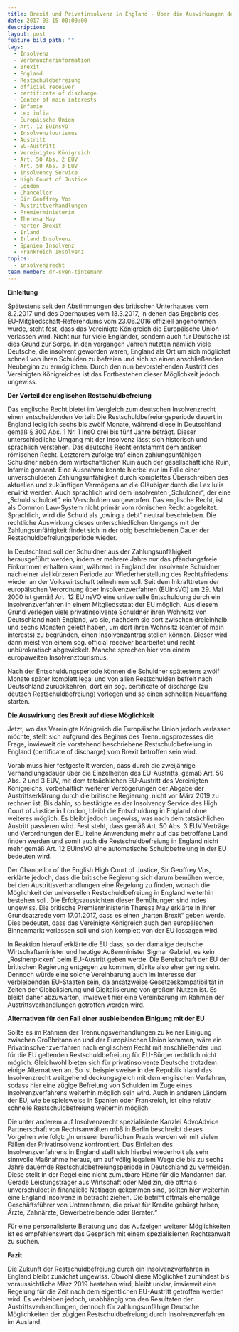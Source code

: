 ```yaml
---
title: Brexit und Privatinsolvenz in England - Über die Auswirkungen des Brexit auf das Privatinsolvenzverfahren für Deutsche in England
date: 2017-03-15 00:00:00
description:
layout: post
feature_bild_path: ""
tags:
  - Insolvenz
  - Verbraucherinformation
  - Brexit
  - England
  - Restschuldbefreiung
  - official receiver
  - certificate of discharge
  - Center of main interests
  - Infamie
  - Lex iulia
  - Europäische Union
  - Art. 12 EUInsVO
  - Insolvenztourismus
  - Austritt
  - EU-Austritt
  - Vereinigtes Königreich
  - Art. 50 Abs. 2 EUV
  - Art. 50 Abs. 3 EUV
  - Insolvency Service
  - High Court of Justice
  - London
  - Chancellor
  - Sir Geoffrey Vos
  - Austrittverhandlungen
  - Premierministerin
  - Theresa May
  - harter Brexit
  - Irland
  - Irland Insolvenz
  - Spanien Insolvenz
  - Frankreich Insolvenz
topics:
  - insolvenzrecht
team_member: dr-sven-tintemann
---
```



**Einleitung**

Spätestens seit den Abstimmungen des britischen Unterhauses vom 8.2.2017 und des Oberhauses vom 13.3.2017, in denen das Ergebnis des EU-Mitgliedschaft-Referendums vom 23.06.2016 offiziell angenommen wurde, steht fest, dass das Vereinigte Königreich die Europäische Union verlassen wird. Nicht nur für viele Engländer, sondern auch für Deutsche ist dies Grund zur Sorge. In den vergangen Jahren nutzten nämlich viele Deutsche, die insolvent geworden waren, England als Ort um sich möglichst schnell von ihren Schulden zu befreien und sich so einen anschließenden Neubeginn zu ermöglichen. Durch den nun bevorstehenden Austritt des Vereinigten Königreiches ist das Fortbestehen dieser Möglichkeit jedoch ungewiss.

**Der Vorteil der englischen Restschuldbefreiung**

Das englische Recht bietet im Vergleich zum deutschen Insolvenzrecht einen entscheidenden Vorteil: Die Restschuldbefreiungsperiode dauert in England lediglich sechs bis zwölf Monate, während diese in Deutschland gemäß § 300 Abs. 1 Nr. 1 InsO drei bis fünf Jahre beträgt. Dieser unterschiedliche Umgang mit der Insolvenz lässt sich historisch und sprachlich verstehen. Das deutsche Recht entstammt dem antiken römischen Recht. Letzterem zufolge traf einen zahlungsunfähigen Schuldner neben dem wirtschaftlichen Ruin auch der gesellschaftliche Ruin, Infamie genannt. Eine Ausnahme konnte hierbei nur im Falle einer unverschuldeten Zahlungsunfähigkeit durch komplettes Überschreiben des aktuellen und zukünftigen Vermögens an die Gläubiger durch die Lex Iulia erwirkt werden. Auch sprachlich wird dem insolventen „Schuldner“, der eine „Schuld schuldet“, ein Verschulden vorgeworfen. Das englische Recht, ist als Common Law-System nicht primär vom römischen Recht abgeleitet. Sprachlich, wird die Schuld als „owing a debt“ neutral beschrieben. Die rechtliche Auswirkung dieses unterschiedlichen Umgangs mit der Zahlungsunfähigkeit findet sich in der obig beschriebenen Dauer der Restschuldbefreiungsperiode wieder.

In Deutschland soll der Schuldner aus der Zahlungsunfähigkeit herausgeführt werden, indem er mehrere Jahre nur das pfändungsfreie Einkommen erhalten kann, während in England der insolvente Schuldner nach einer viel kürzeren Periode zur Wiederherstellung des Rechtsfriedens wieder an der Volkswirtschaft teilnehmen soll. Seit dem Inkrafttreten der europäischen Verordnung über Insolvenzverfahren (EUInsVO) am 29. Mai 2000 ist gemäß Art. 12 EUInsVO eine universelle Entschuldung durch ein Insolvenzverfahren in einem Mitgliedsstaat der EU möglich. Aus diesem Grund verlegen viele privatinsolvente Schuldner ihren Wohnsitz von Deutschland nach England, wo sie, nachdem sie dort zwischen dreieinhalb und sechs Monaten gelebt haben, um dort ihren Wohnsitz (center of main interests) zu begründen, einen Insolvenzantrag stellen können. Dieser wird dann meist von einem sog. official receiver bearbeitet und recht unbürokratisch abgewickelt. Manche sprechen hier von einem europaweiten Insolvenztourismus.

Nach der Entschuldungsperiode können die Schuldner spätestens zwölf Monate später komplett legal und von allen Restschulden befreit nach Deutschland zurückkehren, dort ein sog. certificate of discharge (zu deutsch Restschuldbefreiung) vorlegen und so einen schnellen Neuanfang starten.

**Die Auswirkung des Brexit auf diese Möglichkeit**

Jetzt, wo das Vereinigte Königreich die Europäische Union jedoch verlassen möchte, stellt sich aufgrund des Beginns des Trennungsprozesses die Frage, inwieweit die vorstehend beschriebene Restschuldbefreiung in England (certificate of discharge) vom Brexit betroffen sein wird.

Vorab muss hier festgestellt werden, dass durch die zweijährige Verhandlungsdauer über die Einzelheiten des EU-Austritts, gemäß Art. 50 Abs. 2 und 3 EUV, mit dem tatsächlichen EU-Austritt des Vereinigten Königreichs, vorbehaltlich weiterer Verzögerungen der Abgabe der Austrittserklärung durch die britische Regierung, nicht vor März 2019 zu rechnen ist. Bis dahin, so bestätigte es der Insolvency Service des High Court of Justice in London, bleibt die Entschuldung in England ohne weiteres möglich. Es bleibt jedoch ungewiss, was nach dem tatsächlichen Austritt passieren wird. Fest steht, dass gemäß Art. 50 Abs. 3 EUV Verträge und Verordnungen der EU keine Anwendung mehr auf das betroffene Land finden werden und somit auch die Restschuldbefreiung in England nicht mehr gemäß Art. 12 EUInsVO eine automatische Schuldbefreiung in der EU bedeuten wird.

Der Chancellor of the English High Court of Justice, Sir Geoffrey Vos, erklärte jedoch, dass die britische Regierung sich darum bemühen werde, bei den Austrittsverhandlungen eine Regelung zu finden, wonach die Möglichkeit der universellen Restschuldbefreiung in England weiterhin bestehen soll. Die Erfolgsaussichten dieser Bemühungen sind indes ungewiss. Die britische Premierministerin Theresa May erklärte in ihrer Grundsatzrede vom 17.01.2017, dass es einen „harten Brexit“ geben werde. Dies bedeutet, dass das Vereinigte Königreich auch den europäischen Binnenmarkt verlassen soll und sich komplett von der EU lossagen wird.

In Reaktion hierauf erklärte die EU dass, so der damalige deutsche Wirtschaftsminister und heutige Außenminister Sigmar Gabriel, es kein „Rosinenpicken“ beim EU-Austritt geben werde. Die Bereitschaft der EU der britischen Regierung entgegen zu kommen, dürfte also eher gering sein. Dennoch würde eine solche Vereinbarung auch im Interesse der verbleibenden EU-Staaten sein, da ansatzweise Gesetzeskompatibilität in Zeiten der Globalisierung und Digitalisierung von großem Nutzen ist. Es bleibt daher abzuwarten, inwieweit hier eine Vereinbarung im Rahmen der Austrittsverhandlungen getroffen werden wird.

**Alternativen für den Fall einer ausbleibenden Einigung mit der EU**

Sollte es im Rahmen der Trennungsverhandlungen zu keiner Einigung zwischen Großbritannien und der Europäischen Union kommen, wäre ein Privatinsolvenzverfahren nach englischem Recht mit anschließender und für die EU geltenden Restschuldbefreiung für EU-Bürger rechtlich nicht möglich. Gleichwohl bieten sich für privatinsolvente Deutsche trotzdem einige Alternativen an. So ist beispielsweise in der Republik Irland das Insolvenzrecht weitgehend deckungsgleich mit dem englischen Verfahren, sodass hier eine zügige Befreiung von Schulden im Zuge eines Insolvenzverfahrens weiterhin möglich sein wird. Auch in anderen Ländern der EU, wie beispielsweise in Spanien oder Frankreich, ist eine relativ schnelle Restschuldbefreiung weiterhin möglich.

Die unter anderem auf Insolvenzrecht spezialisierte Kanzlei AdvoAdvice Partnerschaft von Rechtsanwälten mbB in Berlin beschreibt dieses Vorgehen wie folgt: „In unserer beruflichen Praxis werden wir mit vielen Fällen der Privatinsolvenz konfrontiert. Das Einleiten des Insolvenzverfahrens in England stellt sich hierbei wiederholt als sehr sinnvolle Maßnahme heraus, um auf völlig legalem Wege die bis zu sechs Jahre dauernde Restschuldbefreiungsperiode in Deutschland zu vermeiden. Diese stellt in der Regel eine nicht zumutbare Härte für die Mandanten dar. Gerade Leistungsträger aus Wirtschaft oder Medizin, die oftmals unverschuldet in finanzielle Notlagen gekommen sind, sollten hier weiterhin eine England Insolvenz in betracht ziehen. Die betrifft oftmals ehemalige Geschäftsführer von Unternehmen, die privat für Kredite gebürgt haben, Ärzte, Zahnärzte, Gewerbetreibende oder Berater.“

Für eine personalisierte Beratung und das Aufzeigen weiterer Möglichkeiten ist es empfehlenswert das Gespräch mit einem spezialisierten Rechtsanwalt zu suchen.

**Fazit**

Die Zukunft der Restschuldbefreiung durch ein Insolvenzverfahren in England bleibt zunächst ungewiss. Obwohl diese Möglichkeit zumindest bis voraussichtliche März 2019 bestehen wird, bleibt unklar, inwieweit eine Regelung für die Zeit nach dem eigentlichen EU-Austritt getroffen werden wird. Es verbleiben jedoch, unabhängig von den Resultaten der Austrittsverhandlungen, dennoch für zahlungsunfähige Deutsche Möglichkeiten der zügigen Restschuldbefreiung durch Insolvenzverfahren im Ausland.